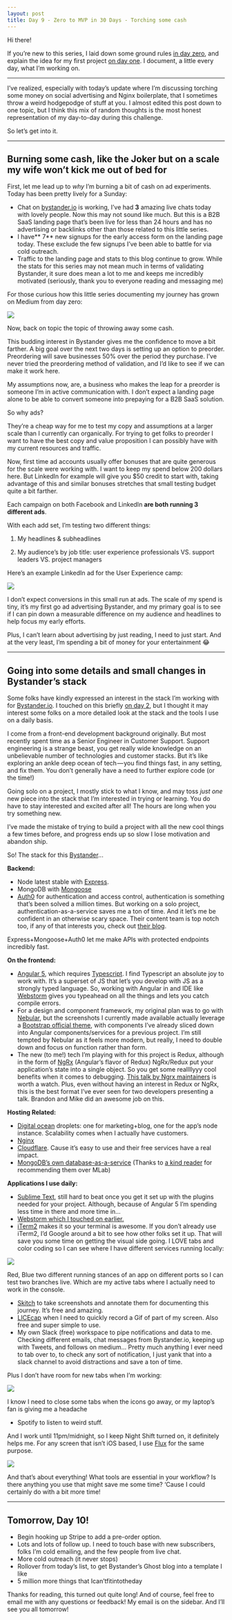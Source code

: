 ```yaml
---
layout: post
title: Day 9 - Zero to MVP in 30 Days - Torching some cash
---
```


<div class="intro">
  Hi there!

  If you’re new to this series, I laid down some ground rules <a href="https://hackernoon.com/day-0-zero-to-mvp-in-30-days-31c83db6aadf">in day zero</a>, and explain the idea for my first project <a href="https://hackernoon.com/day-1-zero-to-mvp-in-30-days-idea-number-1-18536868e282">on day one</a>. I document, a little every day, what I’m working on.
</div>

-------------

I’ve realized, especially with today’s update where I’m discussing torching some money on social advertising and Nginx boilerplate, that I sometimes throw a weird hodgepodge of stuff at you. I almost edited this post down to one topic, but I think this mix of random thoughts is the most honest representation of my day-to-day during this challenge.

So let’s get into it.

-------------

## Burning some cash, like the Joker but on a scale my wife won’t kick me out of bed for

First, let me lead up to *why* I’m burning a bit of cash on ad experiments. Today has been pretty lively for a Sunday:

* Chat on [bystander.io](http://bystander.io) is working, I’ve had **3** amazing live chats today with lovely people. Now this may not sound like much. But this is a B2B SaaS landing page that’s been live for less than 24 hours and has no advertising or backlinks other than those related to this little series.
* I have** 7** new signups for the early access form on the landing page today. These exclude the few signups I’ve been able to battle for via cold outreach.
* Traffic to the landing page and stats to this blog continue to grow. While the stats for this series may not mean much in terms of validating Bystander, it sure does mean a lot to me and keeps me incredibly motivated (seriously, thank you to everyone reading and messaging me)

For those curious how this little series documenting my journey has grown on Medium from day zero:

![](/static/images/mvp_day9/image_0.png)

Now, back on topic the topic of throwing away some cash.

This budding interest in Bystander gives me the confidence to move a bit farther. A big goal over the next two days is setting up an option to preorder. Preordering will save businesses 50% over the period they purchase. I’ve never tried the preordering method of validation, and I’d like to see if we can make it work here.

My assumptions now, are, a business who makes the leap for a preorder is someone I’m in active communication with. I don’t expect a landing page alone to be able to convert someone into prepaying for a B2B SaaS solution. 

So why ads?

They’re a cheap way for me to test my copy and assumptions at a larger scale than I currently can organically. For trying to get folks to preorder I want to have the best copy and value proposition I can possibly have with my current resources and traffic.

Now, first time ad accounts usually offer bonuses that are quite generous for the scale were working with. I want to keep my spend below 200 dollars here. But LinkedIn for example will give you $50 credit to start with, taking advantage of this and similar bonuses stretches that small testing budget quite a bit farther.

Each campaign on both Facebook and LinkedIn **are both running 3 different ads**.

With each add set, I’m testing two different things:

1. My headlines & subheadlines

2. My audience’s by job title: user experience professionals VS. support leaders VS. project managers

Here’s an example LinkedIn ad for the User Experience camp:

![](/static/images/mvp_day9/image_1.png)

I don’t expect conversions in this small run at ads. The scale of my spend is tiny, it’s my first go ad advertising Bystander, and my primary goal is to see if I can pin down a measurable difference on my audience and headlines to help focus my early efforts. 

Plus, I can’t learn about advertising by just reading, I need to just start. And at the very least, I’m spending a bit of money for your entertainment 😂

----------------------

## Going into some details and small changes in Bystander’s stack

Some folks have kindly expressed an interest in the stack I’m working with for [Bystander.io](bystander.io). I touched on this briefly [on day 2](https://hackernoon.com/day-2-zero-to-mvp-in-30-days-beginning-validation-and-app-buildout-c70dddcf2d44), but I thought it may interest some folks on a more detailed look at the stack and the tools I use on a daily basis.

I come from a front-end development background originally. But most recently spent time as a Senior Engineer in Customer Support. Support engineering is a strange beast, you get really wide knowledge on an unbelievable number of technologies and customer stacks. But it’s like exploring an ankle deep ocean of tech — you find things fast, in any setting, and fix them. You don’t generally have a need to further explore code (or the time!)

Going solo on a project, I mostly stick to what I know, and may toss *just one* new piece into the stack that I’m interested in trying or learning. You do have to stay interested and excited after all! The hours are long when you try something new.

I’ve made the mistake of trying to build a project with all the new cool things a few times before, and progress ends up so slow I lose motivation and abandon ship.

So! The stack for this [Bystander](https://bystander.io/)...

**Backend:**

* Node latest stable with [Express](https://expressjs.com/).
* MongoDB with [Mongoose](http://mongoosejs.com/)
* [Auth0](http://auth0.com/) for authentication and access control, authentication is something that’s been solved a million times. But working on a solo project, authentication-as-a-service saves me a ton of time. And it let’s me be confident in an otherwise scary space. Their content team is top notch too, if any of that interests you, check out [their blog](https://auth0.com/blog/).

Express+Mongoose+Auth0 let me make APIs with protected endpoints incredibly fast.

**On the frontend:**

* [Angular 5](https://angular.io/), which requires [Typescript](https://www.typescriptlang.org/). I find Typescript an absolute joy to work with. It’s a superset of JS that let’s you develop with JS as a strongly typed language. So, working with Angular in and IDE like [Webstorm](https://www.jetbrains.com/webstorm/) gives you typeahead on all the things and lets you catch compile errors.
* For a design and component framework, my original plan was to go with [Nebular](http://akveo.com/ngx-admin/#/pages/dashboard), but the screenshots I currently made available actually leverage a [Bootstrap official theme](https://themes.getbootstrap.com/products/dashboard), with components I’ve already sliced down into Angular components/services for a previous project. I’m still tempted by Nebular as it feels more modern, but really, I need to double down and focus on function rather than form.
* The new (to me!) tech I’m playing with for this project is Redux, although in the form of [NgRx](https://github.com/ngrx/platform) (Angular’s flavor of Redux) NgRx/Redux put your application’s state into a single object. So you get some reallllyyy cool benefits when it comes to debugging. [This talk by Ngrx maintainers](https://www.youtube.com/watch?v=cyaAhXHhxgk) is worth a watch. Plus, even without having an interest in Redux or NgRx, this is the best format I’ve ever seen for two developers presenting a talk. Brandon and Mike did an awesome job on this.

**Hosting Related:**

* [Digital ocean](http://digitalocean.com/) droplets: one for marketing+blog, one for the app’s node instance. Scalability comes when I actually have customers.
* [Nginx](https://nginx.org/en/)
* [Cloudflare](https://www.cloudflare.com/). Cause it’s easy to use and their free services have a real impact.
* [MongoDB’s own database-as-a-service](https://www.mongodb.com/cloud/atlas) (Thanks to [a kind reader](https://medium.com/@DaveThe0nly/looking-at-mlab-pricing-have-you-considered-mongo-atlas-https-www-mongodb-com-cloud-atlas-c029f92ff980) for recommending them over MLab)

**Applications I use daily:**

* [Sublime Text](https://www.sublimetext.com/), still hard to beat once you get it set up with the plugins needed for your project. Although, because of Angular 5 I’m spending less time in there and more time in…
* [Webstorm](http://webstorm.com/)[ which I touched on earlier.](http://webstorm.com/)
* [iTerm2](https://www.iterm2.com/) makes it so your terminal is awesome. If you don’t already use iTerm2, I’d Google around a bit to see how other folks set it up. That will save you some time on getting the visual side going. I LOVE tabs and color coding so I can see where I have different services running locally:

![](/static/images/mvp_day9/image_2.png)

Red, Blue two different running stances of an app on different ports so I can test two branches live. Which are my active tabs where I actually need to work in the console.

* [Skitch](https://evernote.com/products/skitch) to take screenshots and annotate them for documenting this journey. It’s free and amazing.
* [LICEcap](https://www.cockos.com/licecap/) when I need to quickly record a Gif of part of my screen. Also free and super simple to use.
* My own Slack (free) workspace to pipe notifications and data to me. Checking different emails, chat messages from Bystander.io, keeping up with Tweets, and follows on medium... Pretty much anything I ever need to tab over to, to check any sort of notification, I just yank that into a slack channel to avoid distractions and save a ton of time. 

Plus I don’t have room for new tabs when I’m working:

![](/static/images/mvp_day9/image_3.png)

I know I need to close some tabs when the icons go away, or my laptop’s fan is giving me a headache

* Spotify to listen to weird stuff.

And I work until 11pm/midnight, so I keep Night Shift turned on, it definitely helps me. For any screen that isn’t iOS based, I use [Flux](https://justgetflux.com/) for the same purpose.

![](/static/images/mvp_day9/image_4.png)

And that’s about everything! What tools are essential in your workflow? Is there anything you use that might save me some time? ‘Cause I could certainly do with a bit more time!

----------------------

## Tomorrow, Day 10!

* Begin hooking up Stripe to add a pre-order option.
* Lots and lots of follow up. I need to touch base with new subscribers, folks I’m cold emailing, and the few people from live chat.
* More cold outreach (it never stops)
* Rollover from today’s list, to get Bystander’s Ghost blog into a template I like
* 5 million more things that Ican’tfitintotheday

Thanks for reading, this turned out quite long! And of course, feel free to email me with any questions or feedback! My email is on the sidebar. And I’ll see you all tomorrow!

